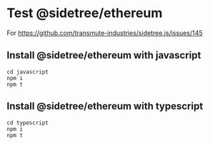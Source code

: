 # Test @sidetree/ethereum

For https://github.com/transmute-industries/sidetree.js/issues/145

## Install @sidetree/ethereum with javascript

```
cd javascript
npm i
npm t
```

## Install @sidetree/ethereum with typescript

```
cd typescript
npm i
npm t
```
